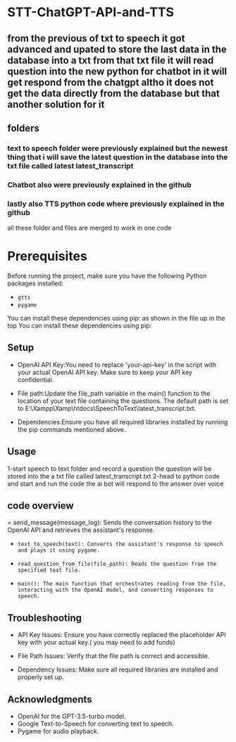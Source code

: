 # STT-ChatGPT-API-and-TTS


## from the previous of txt to speech it got advanced and upated to store the last data in the database into a txt from that txt file it will read question into the new python for chatbot in it will get respond from the chatgpt altho it does not get the data directly from the database but that another solution for it 


## folders
### text to speech folder were previously explained but the newest thing that i will save the latest question in the database into the txt file called latest latest_transcript
### Chatbot also were previously explained in the github 
### lastly also TTS python code where previously explained in the github 
all these folder and files are merged to work in one code 



# Prerequisites

Before running the project, make sure you have the following Python packages installed:

- `gtts`
- `pygame`

You can install these dependencies using pip: as shown in the file up in the top 
You can install these dependencies using pip:

## Setup
- OpenAI API Key:You need to replace 'your-api-key' in the script with your actual OpenAI API key. Make sure to keep your API key confidential.

- File path:Update the file_path variable in the main() function to the location of your text file containing the questions. The default path is set to E:\\Xampp\\Xamp\\htdocs\\SpeechToText\\latest_transcript.txt.

- Dependencies:Ensure you have all required libraries installed by running the pip commands mentioned above.

## Usage
1-start speech to text folder and record a question the question will be stored into the a txt file called latest_transcript.txt
2-head to python code and start and run the code the ai bot will respond to the answer over voice 


## code overview 
= send_message(message_log): Sends the conversation history to the OpenAI API and retrieves the assistant's response.

- `text_to_speech(text): Converts the assistant's response to speech and plays it using pygame.`

- `read_question_from_file(file_path): Reads the question from the specified text file.`

- `main(): The main function that orchestrates reading from the file, interacting with the OpenAI model, and converting responses to speech.`

## Troubleshooting

- API Key Issues: Ensure you have correctly replaced the placeholder API key with your actual key.( you may need to add funds) 

- File Path Issues: Verify that the file path is correct and accessible.

- Dependency Issues: Make sure all required libraries are installed and properly set up.


## Acknowledgments

- OpenAI for the GPT-3.5-turbo model.
- Google Text-to-Speech for converting text to speech.
- Pygame for audio playback.


